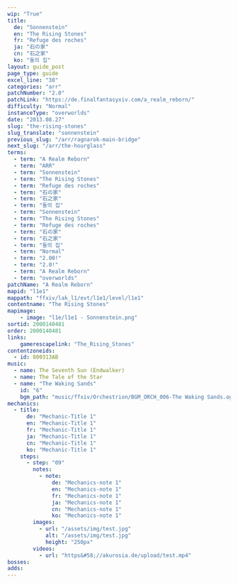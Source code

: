 ```yaml
---
wip: "True"
title:
  de: "Sonnenstein"
  en: "The Rising Stones"
  fr: "Refuge des roches"
  ja: "石の家"
  cn: "石之家"
  ko: "돌의 집"
layout: guide_post
page_type: guide
excel_line: "38"
categories: "arr"
patchNumber: "2.0"
patchLink: "https://de.finalfantasyxiv.com/a_realm_reborn/"
difficulty: "Normal"
instanceType: "overworlds"
date: "2013.08.27"
slug: "the-rising-stones"
slug_translate: "sonnenstein"
previous_slug: "/arr/ragnarok-main-bridge"
next_slug: "/arr/the-hourglass"
terms:
  - term: "A Realm Reborn"
  - term: "ARR"
  - term: "Sonnenstein"
  - term: "The Rising Stones"
  - term: "Refuge des roches"
  - term: "石の家"
  - term: "石之家"
  - term: "돌의 집"
  - term: "Sonnenstein"
  - term: "The Rising Stones"
  - term: "Refuge des roches"
  - term: "石の家"
  - term: "石之家"
  - term: "돌의 집"
  - term: "Normal"
  - term: "2.00!"
  - term: "2.0!"
  - term: "A Realm Reborn"
  - term: "overworlds"
patchName: "A Realm Reborn"
mapid: "l1e1"
mappath: "ffxiv/lak_l1/evt/l1e1/level/l1e1"
contentname: "The Rising Stones"
mapimage:
    - image: "l1e/l1e1 - Sonnenstein.png"
sortid: 2000140481
order: 2000140481
links:
    gamerescapelink: "The_Rising_Stones"
contentzoneids:
  - id: 800313AB
music:
  - name: The Seventh Sun (Endwalker)
  - name: The Tale of the Star
  - name: "The Waking Sands"
    id: "6"
    bgm_path: "music/ffxiv/Orchestrion/BGM_ORCH_006-The Waking Sands.ogg"
mechanics:
  - title:
      de: "Mechanic-Title 1"
      en: "Mechanic-Title 1"
      fr: "Mechanic-Title 1"
      ja: "Mechanic-Title 1"
      cn: "Mechanic-Title 1"
      ko: "Mechanic-Title 1"
    steps:
      - step: "09"
        notes:
          - note:
              de: "Mechanics-note 1"
              en: "Mechanics-note 1"
              fr: "Mechanics-note 1"
              ja: "Mechanics-note 1"
              cn: "Mechanics-note 1"
              ko: "Mechanics-note 1"
        images:
          - url: "/assets/img/test.jpg"
            alt: "/assets/img/test.jpg"
            height: "250px"
        videos:
          - url: "https&#58;//akurosia.de/upload/test.mp4"
bosses:
adds:
---
```

